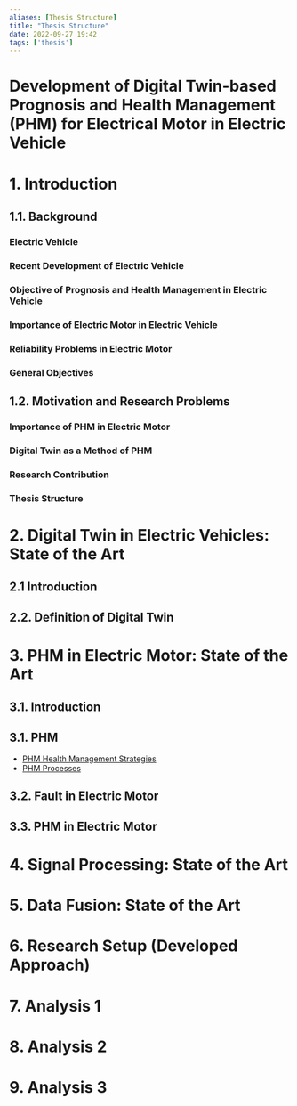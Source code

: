 ```yaml
---
aliases: [Thesis Structure]
title: "Thesis Structure"
date: 2022-09-27 19:42
tags: ['thesis']
---
```



# Development of Digital Twin-based Prognosis and Health Management (PHM) for Electrical Motor in Electric Vehicle 

# 1. Introduction
## 1.1. Background
### Electric Vehicle
### Recent Development of Electric Vehicle
### Objective of Prognosis and Health Management in Electric Vehicle
### Importance of Electric Motor in Electric Vehicle
### Reliability Problems in Electric Motor
### General Objectives
## 1.2. Motivation and Research Problems
### Importance of PHM in Electric Motor
### Digital Twin as a Method of PHM
### Research Contribution
### Thesis Structure


# 2. Digital Twin in Electric Vehicles: State of the Art
## 2.1 Introduction
## 2.2. Definition of Digital Twin


# 3. PHM in Electric Motor: State of the Art
## 3.1. Introduction
## 3.1. PHM
- [PHM Health Management Strategies](../PHM/PHM-health-management-strategies.md)
- [PHM Processes](../PHM/PHM-processes.md)

## 3.2. Fault in Electric Motor
## 3.3. PHM in Electric Motor

# 4. Signal Processing: State of the Art

# 5. Data Fusion: State of the Art

# 6. Research Setup (Developed Approach)

# 7. Analysis 1

# 8. Analysis 2

# 9. Analysis 3